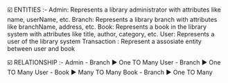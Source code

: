 ☑️ ENTITIES :-
Admin: Represents a library administrator with attributes like name, userName, etc.
Branch: Represents a library branch with attributes like branchName, address, etc.
Book: Represents a book in the library system with attributes like title, author, category, etc.
User: Represents a user of the library system
Transaction : Represent a assosiate entity between user and book

☑️ RELATIONSHIP :-
Admin - Branch ▶️ One TO Many
User - Branch  ▶️ One TO Many
User - Book  ▶️ Many TO Many
Book - Branch  ▶️ One TO Many
